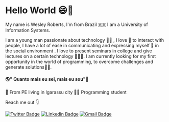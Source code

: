 
# Hello World 😄👋
My name is Wesley Roberts, I'm from Brazil 🇧🇷 I am a University of Information Systems.

I am a young man passionate about technology 👨‍💻 , I love 🥰 to interact with people, I have a lot of ease in communicating and expressing myself 🕺 in the social environment . I love to present seminars in college and give lectures on a certain technology 👨‍🏫🎤. I am currently looking for my first opportunity in the world of programming, to overcome challenges and generate solutions🧑‍🚀.


#### **🌎" Quanto mais eu sei, mais eu sou"🧠**

📍 From PE living in Igarassu city
👨‍🎓 Programming student

Reach me out 👇

[![Twitter Badge](https://img.shields.io/badge/-@wesleyroberts_oficial-6633cc?style=flat-square&labelColor=6633cc&logo=Instagram&logoColor=white&link=https://instagram.com/wesleyroberts_oficial?igshid=1oxavoi5v5igd)](https://instagram.com/wesleyroberts_oficial?igshid=1oxavoi5v5igd) 
[![Linkedin Badge](https://img.shields.io/badge/-Wesley%20Roberts-6633cc?style=flat-square&logo=Linkedin&logoColor=white&link=https://www.linkedin.com/in/wesley-roberts-9714a7189/)](https://www.linkedin.com/in/wesley-roberts-9714a7189/) 
[![Gmail Badge](https://img.shields.io/badge/-wesleyroberts.office@gmail.com-6633cc?style=flat-square&logo=Gmail&logoColor=white&link=mailto:diego.schell.f@gmail.com)](mailto:wesleyroberts.office@gmail.com)


